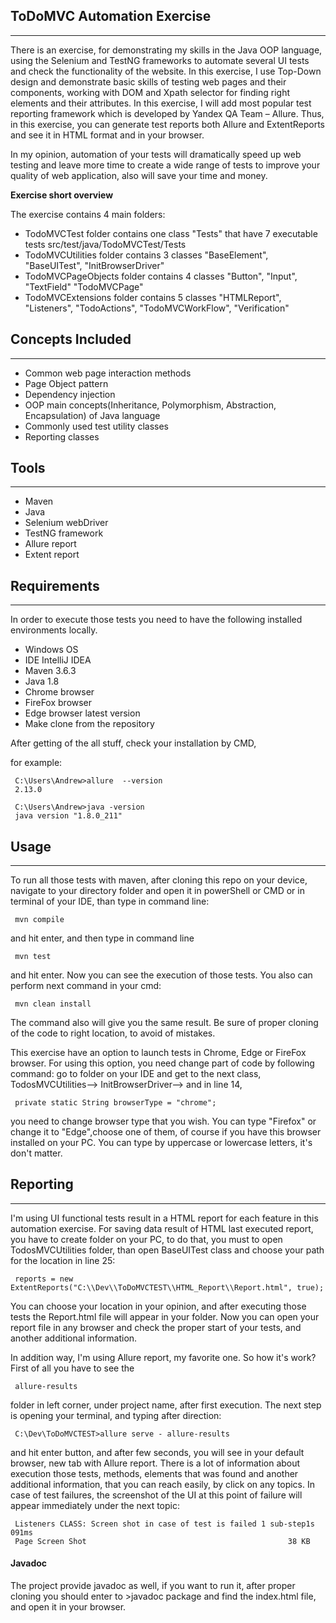 ## ToDoMVC Automation Exercise

***
There is an exercise, for demonstrating my skills
 in the Java OOP language, using the Selenium and TestNG frameworks
  to automate several UI tests and check the functionality
   of the website. In this exercise, I use Top-Down design and 
   demonstrate basic skills of testing web pages
    and their components, working with DOM and Xpath selector
    for finding right elements and their attributes.  In this exercise, I will
     add most popular test reporting framework which is developed
      by Yandex QA Team – Allure.
      Thus, in this exercise, you can generate test reports both Allure and
      ExtentReports and see it in HTML format and in your browser.
   
   In my opinion, automation of your tests will 
    dramatically speed up web testing and
    leave more time to create a wide range of tests to improve
    your quality of web application, also will save your time and money.
   
   
 **Exercise short overview** 
 
   The exercise contains 4 main folders:
  - TodoMVCTest folder contains one class "Tests"
   that have 7 executable tests src/test/java/TodoMVCTest/Tests
  - TodoMVCUtilities folder contains 3 classes
   "BaseElement", "BaseUITest", "InitBrowserDriver"
  - TodoMVCPageObjects folder contains 4 classes
   "Button", "Input", "TextField" "TodoMVCPage"
  - TodoMVCExtensions folder contains 5 classes
   "HTMLReport", "Listeners", "TodoActions", "TodoMVCWorkFlow", "Verification"     
     
 ## Concepts Included
 
 ***
 - Common web page interaction methods
 - Page Object pattern
 - Dependency injection
 - OOP main concepts(Inheritance, Polymorphism,
   Abstraction, Encapsulation) of Java language
 - Commonly used test utility classes 
 - Reporting classes
 
 ## Tools
 
 ***
 - Maven
 - Java
 - Selenium webDriver
 - TestNG framework
 - Allure report
 - Extent report
 
 ## Requirements
 
 ***
In order to execute those tests you need to
 have the following installed environments locally.
 - Windows OS
 - IDE IntelliJ IDEA
 - Maven 3.6.3 
 - Java 1.8
 - Chrome browser 
 - FireFox browser 
 - Edge browser latest version
 - Make clone from the repository
  
  After getting of the all stuff, check your installation by CMD, 
  
  for example:
     
     C:\Users\Andrew>allure  --version
     2.13.0
     
     C:\Users\Andrew>java -version
     java version "1.8.0_211"
      
 ## Usage
 
  ***
  To run all those tests with maven, after cloning this
   repo on your device, navigate to your directory folder 
  and open it in powerShell or CMD or in terminal of 
   your IDE, than type in command line:
   
     mvn compile 
    
   and hit enter, and then type in command line 
   
     mvn test 
      
  and hit enter. Now you can see the execution of those tests.
  You also can perform next command in your cmd:
  
     mvn clean install
    
  The command also will give you the same result. Be sure of
   proper cloning of the code to right location, to avoid of mistakes.  
  
 This exercise have an option to launch tests in Chrome,
  Edge or FireFox browser. For using this option,
   you need change part of code by following command: 
    go to folder on your IDE and get to the next class,
     TodosMVCUtilities--> InitBrowserDriver--> and
 in line 14,
 
     private static String browserType = "chrome"; 
    
 you need to change browser type that you wish. You can
  type "Firefox" or change it to "Edge",choose one of them,
   of course if you have this browser installed on your PC. 
   You can type by uppercase or lowercase letters, it's don't matter.
   
## Reporting

***
I'm using UI functional tests result in a HTML report for
 each feature in this automation exercise. For saving data
  result of HTML last executed report, you have to create 
  folder on your PC, to do that, you must to open
   TodosMVCUtilities folder, than open BaseUITest class
    and choose your path for the location in line 25:
      
     reports = new ExtentReports("C:\\Dev\\ToDoMVCTEST\\HTML_Report\\Report.html", true);
      
   You can choose your location in your opinion, 
   and after executing those tests the Report.html file will
    appear in your folder. Now you can open your report file 
    in any browser and check the proper start of your tests, 
    and another additional information.
    
  In addition way, I'm using Allure report, my favorite one. 
  So how it's work? First of all you have to see the
    
     allure-results 
     
   folder in left corner, under project name,
   after first execution. The next step is
   opening your terminal, and typing after direction: 
   
     C:\Dev\ToDoMVCTEST>allure serve - allure-results
     
   and hit enter button, and after few seconds, you will see 
   in your default browser, new tab with Allure report.
   There is a lot of information about execution those tests, methods, 
   elements that was found and another additional information,
    that you can reach easily, by click on any topics.
   In case of test failures, the screenshot of the UI 
   at this point of failure will appear immediately
    under the next topic:
    
     Listeners CLASS: Screen shot in case of test is failed 1 sub-step1s 091ms
     Page Screen Shot                                             38 KB
     
     
 
#### Javadoc
The project provide javadoc as well, if you want to run it,
 after proper cloning you should enter to >javadoc package 
 and find the index.html file, and open it in your browser.
 
  